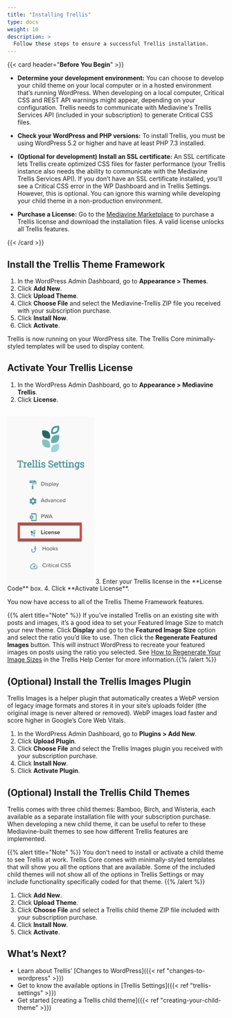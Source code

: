 ```yaml
---
title: "Installing Trellis"
type: docs
weight: 10
description: >
  Follow these steps to ensure a successful Trellis installation.
---
```

{{< card header="**Before You Begin**"  >}}

- **Determine your development environment:** You can choose to develop your child theme on your local computer or in a hosted environment that’s running WordPress. When developing on a local computer, Critical CSS and REST API warnings might appear, depending on your configuration. Trellis needs to communicate with Mediavine's Trellis Services API (included in your subscription) to generate Critical CSS files.

- **Check your WordPress and PHP versions:** To install Trellis, you must be using WordPress 5.2 or higher and have at least PHP 7.3 installed.
- **(Optional for development) Install an SSL certificate:** An SSL certificate lets Trellis create optimized CSS files for faster performance (your Trellis instance also needs the ability to communicate with the Mediavine Trellis Services API). If you don’t have an SSL certificate installed, you’ll see a Critical CSS error in the WP Dashboard and in Trellis Settings. However, this is optional. You can ignore this warning while developing your child theme in a non-production environment.
- **Purchase a License:** Go to the [Mediavine Marketplace](https://marketplace.mediavine.com/trellis/) to purchase a Trellis license and download the installation files. A valid license unlocks all Trellis features.

{{< /card >}}

## Install the Trellis Theme Framework

1. In the WordPress Admin Dashboard, go to **Appearance > Themes**.
2. Click **Add New**.
3. Click **Upload Theme**.
4. Click **Choose File** and select the Mediavine-Trellis ZIP file you received with your subscription purchase.
5. Click **Install Now**.
6. Click **Activate**.

Trellis is now running on your WordPress site. The Trellis Core minimally-styled templates will be used to display content.

## Activate Your Trellis License

1. In the WordPress Admin Dashboard, go to **Appearance > Mediavine Trellis**.
2. Click **License**.
<br />
<img src="trellis-0.18.0-settings-license.png" alt="Trellis Settings panel." width="200px" />
3. Enter your Trellis license in the **License Code** box.
4. Click **Activate License**.

You now have access to all of the Trellis Theme Framework features.

{{% alert title="Note" %}} If you’ve installed Trellis on an existing site with posts and images, it’s a good idea to set your Featured Image Size to match your new theme. Click **Display** and go to the **Featured Image Size** option and select the ratio you’d like to use. Then click the **Regenerate Featured Images** button. This will instruct WordPress to recreate your featured images on posts using the ratio you selected. See [How to Regenerate Your Image Sizes](https://product-help.mediavine.com/en/articles/5528297-how-to-regenerate-your-image-sizes-in-trellis) in the Trellis Help Center for more information.{{% /alert %}}

## (Optional) Install the Trellis Images Plugin

Trellis Images is a helper plugin that automatically creates a WebP version of legacy image formats and stores it in your site’s uploads folder (the original image is never altered or removed). WebP images load faster and score higher in Google’s Core Web Vitals.

1. In the WordPress Admin Dashboard, go to **Plugins > Add New**.
2. Click **Upload Plugin**.
3. Click **Choose File** and select the Trellis Images plugin you received with your subscription purchase.
4. Click **Install Now**.
5. Click **Activate Plugin**.

## (Optional) Install the Trellis Child Themes

Trellis comes with three child themes: Bamboo, Birch, and Wisteria, each available as a separate installation file with your subscription purchase. When developing a new child theme, it can be useful to refer to these Mediavine-built themes to see how different Trellis features are implemented.

{{% alert title="Note" %}} You don’t need to install or activate a child theme to see Trellis at work. Trellis Core comes with minimally-styled templates that will show you all the options that are available. Some of the included child themes will not show all of the options in Trellis Settings or may include functionality specifically coded for that theme. {{% /alert %}}

1. Click **Add New**.
2. Click **Upload Theme**.
3. Click **Choose File** and select a Trellis child theme ZIP file included with your subscription purchase.
4. Click **Install Now**.
5. Click **Activate**.

## What’s Next?

- Learn about Trellis’ [Changes to WordPress]({{< ref "changes-to-wordpress" >}})
- Get to know the available options in [Trellis Settings]({{< ref "trellis-settings" >}})
- Get started [creating a Trellis child theme]({{< ref "creating-your-child-theme" >}})